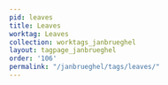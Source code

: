```yaml
---
pid: leaves
title: Leaves
worktag: Leaves
collection: worktags_janbrueghel
layout: tagpage_janbrueghel
order: '106'
permalink: "/janbrueghel/tags/leaves/"
---
```

